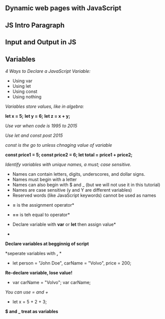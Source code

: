 ## Dynamic web pages with JavaScript

## JS Intro Paragraph

## Input and Output in JS

## Variables

*4 Ways to Declare a JavaScript Variable:*
- Using var
- Using let
- Using const
- Using nothing

*Variables store values, like in algebra:*

**let x = 5;**
**let y = 6;**
**let z = x + y;**

*Use var when code is 1995 to 2015*

*Use let and const post 2015*

*const is the go to unless chnaging value of variable*

**const price1 = 5;
const price2 = 6;
let total = price1 + price2;**

*Identify variables with unique names, a must; case sensitive.*
- Names can contain letters, digits, underscores, and dollar signs.
- Names must begin with a letter
- Names can also begin with $ and _ (but we will not use it in this tutorial)
- Names are case sensitive (y and Y are different variables)
- Reserved words (like JavaScript keywords) cannot be used as names

* **=** is the assignment operator*

* **==** is teh equal to operator*

* Declare variable with **var** or **let** then assign value*
- <p id="demo"></p>

<script>
let carName = "Volvo";
document.getElementById("demo").innerHTML = carName;
</script>

**Declare variables at begginnig of script**

*seperate variables with **,** *
- let person = "John Doe",
  carName = "Volvo",
  price = 200;
  
**Re-declare variable, lose value!**
- var carName = "Volvo";
  var carName;

*You can use = and +*
- let x = 5 + 2 + 3;

**$ and _ treat as variables**

